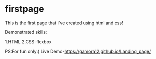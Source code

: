 # firstpage
This is the first page that I've created using html and css!

Demonstrated skills:

1.HTML
2.CSS-flexbox

PS:For fun only:)
Live Demo-https://gamora12.github.io/Landing_page/